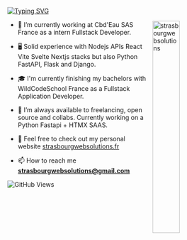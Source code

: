 [![Typing SVG](https://readme-typing-svg.demolab.com/?lines=Hello+World!+I'm+Ricardo+Martinho;Software+developer+and+UX+UI+Designer)](https://git.io/typing-svg)

 <img width="35%" align="right" alt="strasbourgwebsolutions" style="margin-left: 10px" src="https://media.tenor.com/nPd-ijwBSKQAAAAM/hacker-pc.gif">

- 🌿 I’m currently working at Cbd'Eau SAS France as a intern Fullstack Developer.

- 🖥️ Solid experience with Nodejs APIs React Vite Svelte Nextjs stacks but also Python FastAPI, Flask and Django. 

- 🎓 I'm currently finishing my bachelors with WildCodeSchool France as a Fullstack Application Developer.

- 🌇 I’m always available to freelancing, open source and collabs. Currently working on a Python Fastapi + HTMX SAAS. 

- 🌊 Feel free to check out my personal website [strasbourgwebsolutions.fr](https://strasbourgwebsolutions.fr)

- 📫 How to reach me **strasbourgwebsolutions@gmail.com**

![GitHub Views](https://komarev.com/ghpvc/?username=ricardomrcruz)
